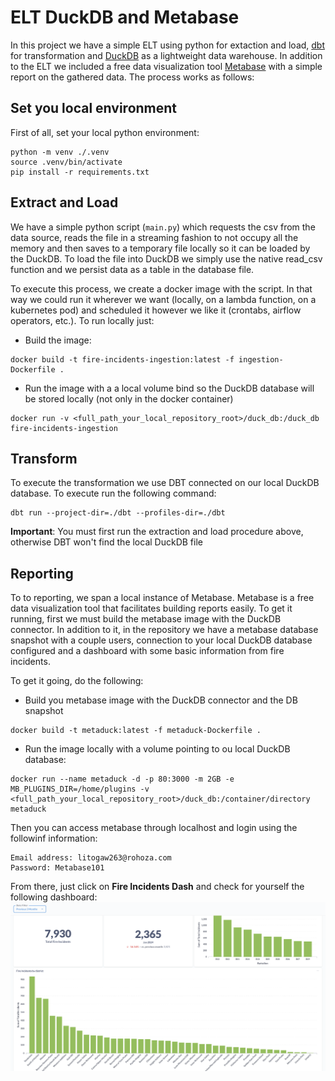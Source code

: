 # ELT DuckDB and Metabase

In this project we have a simple ELT using python for extaction and load, [dbt](https://docs.getdbt.com/) for transformation and [DuckDB](https://duckdb.org/) as a lightweight data warehouse. In addition to the ELT we included a free data visualization tool [Metabase]() with a simple report on the gathered data. The process works as follows:

## Set you local environment
First of all, set your local python environment:
```
python -m venv ./.venv
source .venv/bin/activate
pip install -r requirements.txt
```

## Extract and Load
We have a simple python script (`main.py`) which requests the csv from the data source, reads the file in a streaming fashion to not occupy all the memory and then saves to a temporary file locally so it can be loaded by the DuckDB.
To load the file into DuckDB we simply use the native read_csv function and we persist data as a table in the database file.


To execute this process, we create a docker image with the script. In that way we could run it wherever we want (locally, on a lambda function, on a kubernetes pod) and scheduled it however we like it (crontabs, airflow operators, etc.). To run locally just:
- Build the image:
```
docker build -t fire-incidents-ingestion:latest -f ingestion-Dockerfile .
```
- Run the image with a a local volume bind so the DuckDB database will be stored locally (not only in the docker container)
```
docker run -v <full_path_your_local_repository_root>/duck_db:/duck_db fire-incidents-ingestion
```

## Transform
To execute the transformation we use DBT connected on our local DuckDB database. To execute run the following command:
```
dbt run --project-dir=./dbt --profiles-dir=./dbt
```
**Important**: You must first run the extraction and load procedure above, otherwise DBT won't find the local DuckDB file

## Reporting
To to reporting, we span a local instance of Metabase. Metabase is a free data visualization tool that facilitates building reports easily. To get it running, first we must build the metabase image with the DuckDB connector. In addition to it, in the repository we have a metabase database snapshot with a couple users, connection to your local DuckDB database configured and a dashboard with some basic information from fire incidents.

To get it going, do the following:
- Build you metabase image with the DuckDB connector and the DB snapshot
```
docker build -t metaduck:latest -f metaduck-Dockerfile . 
```
- Run the image locally with a volume pointing to ou local DuckDB database:
```
docker run --name metaduck -d -p 80:3000 -m 2GB -e MB_PLUGINS_DIR=/home/plugins -v <full_path_your_local_repository_root>/duck_db:/container/directory metaduck
```

Then you can access metabase through localhost and login using the followinf information:
```
Email address: litogaw263@rohoza.com
Password: Metabase101
```

From there, just click on **Fire Incidents Dash** and check for yourself the following dashboard:
![Dash Example](/assets/img/dash_image.png "Dashboard")
